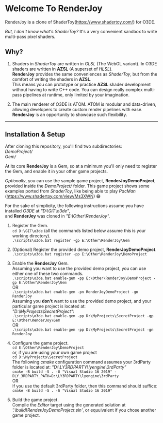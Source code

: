 # Welcome To RenderJoy

RenderJoy is a clone of ShaderToy(https://www.shadertoy.com/) for O3DE.

*But, I don't know what's ShaderToy?* It's a very convenient sandbox to write multi-pass pixel shaders.

## Why?

1. Shaders in *ShaderToy* are written in *GLSL* (The WebGL variant). In O3DE shaders are written in **AZSL** (A superset of *HLSL*).  
**RenderJoy** provides the same conveniences as *ShaderToy*, but from the comfort of writing the shaders in **AZSL**.  
This means you can prototype or practice **AZSL** shader development without having to write C++ code. You can design really complex
multi-pass pipelines at runtime, only limited by your imagination.

2. The main renderer of O3DE is ATOM. ATOM is modular and data-driven, allowing developers to create custom render pipelines with ease.  
**RenderJoy** is an opportunity to showcase such flexibility.

---

## Installation & Setup

After cloning this repository, you'll find two subdirectories:  
*DemoProject/*  
*Gem/*  
  
At its core **RenderJoy** is a Gem, so at a minimum you'll only need to register the Gem, and enable it in your other game projects.  
  
*Optionally*, you can use the sample game project, **RenderJoyDemoProject**,  provided inside the *DemoProject/* folder. This game project shows some examples ported from *ShaderToy*, like being able to play *PacMan* (https://www.shadertoy.com/view/Ms3XWN) :grin:  
  
  
For the sake of simplicity, the following instructions assume you have installed *O3DE* at *"D:\GIT\o3de\"*,  
and **RenderJoy** was cloned in *"E:\Other\RenderJoy\"*.

1. Register the Gem.  
`cd D:\GIT\o3de`  (all the commands listed below assume this is your working directory).  
`.\scripts\o3de.bat register -gp E:\Other\RenderJoy\Gem`  
  
2. (Optional) Register the provided demo project, **RenderJoyDemoProject**.  
`.\scripts\o3de.bat register -pp E:\Other\RenderJoy\DemoProject`  
  
3. Enable the **RenderJoy** Gem.  
Assuming you want to use the provided demo project, you can use either one of these two commands.  
`.\scripts\o3de.bat enable-gem -pp E:\Other\RenderJoy\DemoProject -gp E:\Other\RenderJoy\Gem`  
OR  
`.\scripts\o3de.bat enable-gem -pn RenderJoyDemoProject -gn RenderJoy`  
Assuming you **don't** want to use the provided demo project, and your particular game project is located at:  
*"D:\MyProjects\SecretProject\"*:  
`.\scripts\o3de.bat enable-gem -pp D:\MyProjects\SecretProject -gp E:\Other\RenderJoy\Gem`  
OR  
`.\scripts\o3de.bat enable-gem -pp D:\MyProjects\SecretProject -gn RenderJoy`  
  
4. Configure the game project.  
`cd E:\Other\RenderJoy\DemoProject`  
or, if you are using your own game project  
`cd D:\MyProjects\SecretProject`  
The following *cmake* configuration command assumes your 3rdParty folder is located at: *"D:\LY3RDPARTY\lyengine\3rdParty\"*  
`cmake -B build -S . -G "Visual Studio 16 2019" -DLY_3RDPARTY_PATH=D:\LY3RDPARTY\lyengine\3rdParty`  
OR  
If you use the default 3rdParty folder, then this command should suffice:  
`cmake -B build -S . -G "Visual Studio 16 2019"`  
  
5. Build the game project.  
Compile the *Editor* target using the generated solution at *'.\build\RenderJoyDemoProject.sln'*, or equuivalent if you chose another game project.  


